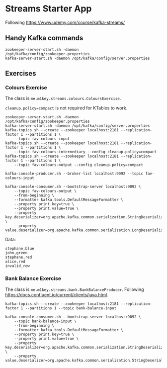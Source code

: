 # Streams Starter App

Following https://www.udemy.com/course/kafka-streams/

## Handy Kafka commands

```
zookeeper-server-start.sh -daemon /opt/kafka/config/zookeeper.properties
kafka-server-start.sh -daemon /opt/kafka/config/server.properties
```

## Exercises

### Colours Exercise

The class is `me.m1key.streams.colours.ColoursExercise`.

`cleanup.policy=compact` is not required for KTables to work.

```
zookeeper-server-start.sh -daemon /opt/kafka/config/zookeeper.properties
kafka-server-start.sh -daemon /opt/kafka/config/server.properties
kafka-topics.sh --create --zookeeper localhost:2181 --replication-factor 1 --partitions 1 \
    --topic fav-colours-input
kafka-topics.sh --create --zookeeper localhost:2181 --replication-factor 1 --partitions 1 \
    --topic fav-colours-intermediary --config cleanup.policy=compact
kafka-topics.sh --create --zookeeper localhost:2181 --replication-factor 1 --partitions 1 \
    --topic fav-colours-output --config cleanup.policy=compact

kafka-console-producer.sh --broker-list localhost:9092 --topic fav-colours-input

kafka-console-consumer.sh --bootstrap-server localhost:9092 \
    --topic fav-colours-output \
    --from-beginning \
    --formatter kafka.tools.DefaultMessageFormatter \
    --property print.key=true \
    --property print.value=true \
    --property key.deserializer=org.apache.kafka.common.serialization.StringDeserializer \
    --property value.deserializer=org.apache.kafka.common.serialization.LongDeserializer
```

Data:
```
stephane,blue
john,green
stephane,red
alice,red
invalid_row
```

### Bank Balance Exercise

The class is `me.m1key.streams.bank.BankBalanceProducer`. Following https://docs.confluent.io/current/clients/java.html.

```
kafka-topics.sh --create --zookeeper localhost:2181 --replication-factor 1 --partitions 1 --topic bank-balance-input

kafka-console-consumer.sh --bootstrap-server localhost:9092 \
    --topic bank-balance-input \
    --from-beginning \
    --formatter kafka.tools.DefaultMessageFormatter \
    --property print.key=true \
    --property print.value=true \
    --property key.deserializer=org.apache.kafka.common.serialization.StringDeserializer \
    --property value.deserializer=org.apache.kafka.common.serialization.StringDeserializer
```